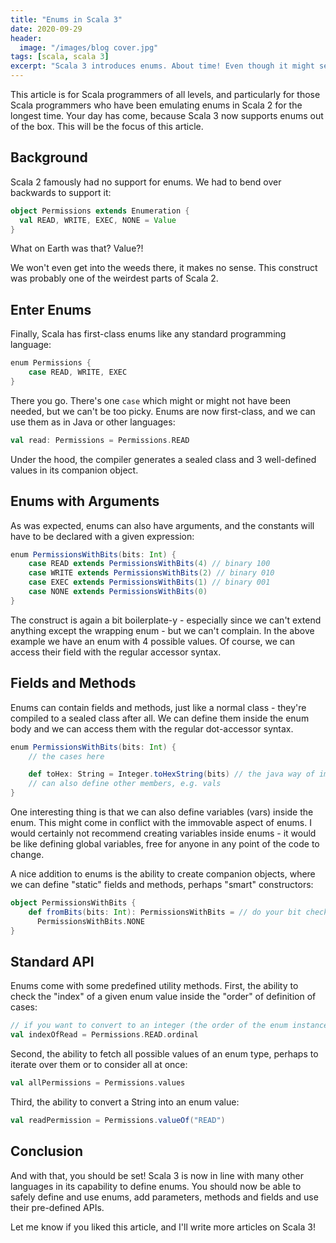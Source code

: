 ```yaml
---
title: "Enums in Scala 3"
date: 2020-09-29
header:
  image: "/images/blog cover.jpg"
tags: [scala, scala 3]
excerpt: "Scala 3 introduces enums. About time! Even though it might seem like something minor, it has important implications."
---
```

This article is for Scala programmers of all levels, and particularly for those Scala programmers who have been emulating enums in Scala 2 for the longest time. Your day has come, because Scala 3 now supports enums out of the box. This will be the focus of this article.

## Background

Scala 2 famously had no support for enums. We had to bend over backwards to support it:

```scala
object Permissions extends Enumeration {
  val READ, WRITE, EXEC, NONE = Value
}
```

What on Earth was that? Value?!

We won't even get into the weeds there, it makes no sense. This construct was probably one of the weirdest parts of Scala 2.

## Enter Enums

Finally, Scala has first-class enums like any standard programming language:

```scala
enum Permissions {
    case READ, WRITE, EXEC
}
```

There you go. There's one `case` which might or might not have been needed, but we can't be too picky. Enums are now first-class, and we can use them as in Java or other languages:

```scala
val read: Permissions = Permissions.READ
```

Under the hood, the compiler generates a sealed class and 3 well-defined values in its companion object.

## Enums with Arguments

As was expected, enums can also have arguments, and the constants will have to be declared with a given expression:

```scala
enum PermissionsWithBits(bits: Int) {
    case READ extends PermissionsWithBits(4) // binary 100
    case WRITE extends PermissionsWithBits(2) // binary 010
    case EXEC extends PermissionsWithBits(1) // binary 001
    case NONE extends PermissionsWithBits(0)
}
```

The construct is again a bit boilerplate-y - especially since we can't extend anything except the wrapping enum - but we can't complain. In the above example we have an enum with 4 possible values. Of course, we can access their field with the regular accessor syntax.

## Fields and Methods

Enums can contain fields and methods, just like a normal class - they're compiled to a sealed class after all. We can define them inside the enum body and we can access them with the regular dot-accessor syntax.

```scala
enum PermissionsWithBits(bits: Int) {
    // the cases here

    def toHex: String = Integer.toHexString(bits) // the java way of impl
    // can also define other members, e.g. vals
}
```

One interesting thing is that we can also define variables (vars) inside the enum. This might come in conflict with the immovable aspect of enums. I would certainly not recommend creating variables inside enums - it would be like defining global variables, free for anyone in any point of the code to change.

A nice addition to enums is the ability to create companion objects, where we can define "static" fields and methods, perhaps "smart" constructors:

```scala
object PermissionsWithBits {
    def fromBits(bits: Int): PermissionsWithBits = // do your bit checking
      PermissionsWithBits.NONE
}
```

## Standard API

Enums come with some predefined utility methods. First, the ability to check the "index" of a given enum value inside the "order" of definition of cases:

```scala
// if you want to convert to an integer (the order of the enum instance)
val indexOfRead = Permissions.READ.ordinal
```

Second, the ability to fetch all possible values of an enum type, perhaps to iterate over them or to consider all at once:

```scala
val allPermissions = Permissions.values
```

Third, the ability to convert a String into an enum value:

```scala
val readPermission = Permissions.valueOf("READ")
```

## Conclusion

And with that, you should be set! Scala 3 is now in line with many other languages in its capability to define enums. You should now be able to safely define and use enums, add parameters, methods and fields and use their pre-defined APIs.

Let me know if you liked this article, and I'll write more articles on Scala 3!